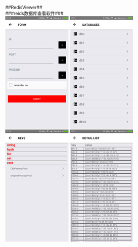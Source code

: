 ##RedisViewer##<br/>
###reids数据库查看软件###<br/>
<img width="200" src="./imgs/form.png" />
<img width="200" src="./imgs/dbs.png" /><br/>
<img width="200" src="./imgs/keys.png" />
<img width="200" src="./imgs/data.png" />

